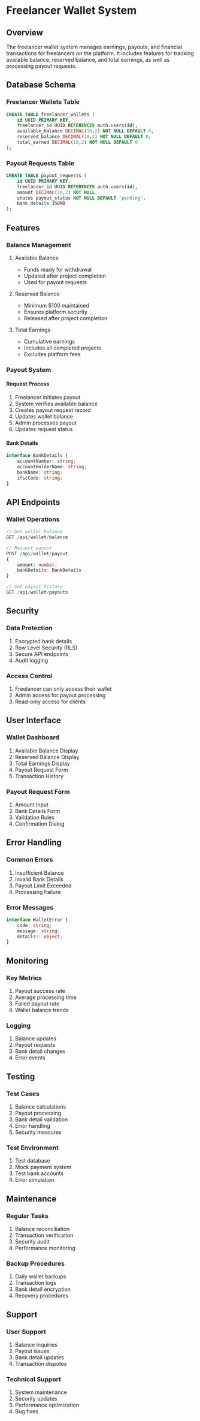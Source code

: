 # Freelancer Wallet System

## Overview
The freelancer wallet system manages earnings, payouts, and financial transactions for freelancers on the platform. It includes features for tracking available balance, reserved balance, and total earnings, as well as processing payout requests.

## Database Schema

### Freelancer Wallets Table
```sql
CREATE TABLE freelancer_wallets (
    id UUID PRIMARY KEY,
    freelancer_id UUID REFERENCES auth.users(id),
    available_balance DECIMAL(10,2) NOT NULL DEFAULT 0,
    reserved_balance DECIMAL(10,2) NOT NULL DEFAULT 0,
    total_earned DECIMAL(10,2) NOT NULL DEFAULT 0
);
```

### Payout Requests Table
```sql
CREATE TABLE payout_requests (
    id UUID PRIMARY KEY,
    freelancer_id UUID REFERENCES auth.users(id),
    amount DECIMAL(10,2) NOT NULL,
    status payout_status NOT NULL DEFAULT 'pending',
    bank_details JSONB
);
```

## Features

### Balance Management
1. Available Balance
   - Funds ready for withdrawal
   - Updated after project completion
   - Used for payout requests

2. Reserved Balance
   - Minimum $100 maintained
   - Ensures platform security
   - Released after project completion

3. Total Earnings
   - Cumulative earnings
   - Includes all completed projects
   - Excludes platform fees

### Payout System

#### Request Process
1. Freelancer initiates payout
2. System verifies available balance
3. Creates payout request record
4. Updates wallet balance
5. Admin processes payout
6. Updates request status

#### Bank Details
```typescript
interface BankDetails {
    accountNumber: string;
    accountHolderName: string;
    bankName: string;
    ifscCode: string;
}
```

## API Endpoints

### Wallet Operations
```typescript
// Get wallet balance
GET /api/wallet/balance

// Request payout
POST /api/wallet/payout
{
    amount: number,
    bankDetails: BankDetails
}

// Get payout history
GET /api/wallet/payouts
```

## Security

### Data Protection
1. Encrypted bank details
2. Row Level Security (RLS)
3. Secure API endpoints
4. Audit logging

### Access Control
1. Freelancer can only access their wallet
2. Admin access for payout processing
3. Read-only access for clients

## User Interface

### Wallet Dashboard
1. Available Balance Display
2. Reserved Balance Display
3. Total Earnings Display
4. Payout Request Form
5. Transaction History

### Payout Request Form
1. Amount Input
2. Bank Details Form
3. Validation Rules
4. Confirmation Dialog

## Error Handling

### Common Errors
1. Insufficient Balance
2. Invalid Bank Details
3. Payout Limit Exceeded
4. Processing Failure

### Error Messages
```typescript
interface WalletError {
    code: string;
    message: string;
    details?: object;
}
```

## Monitoring

### Key Metrics
1. Payout success rate
2. Average processing time
3. Failed payout rate
4. Wallet balance trends

### Logging
1. Balance updates
2. Payout requests
3. Bank detail changes
4. Error events

## Testing

### Test Cases
1. Balance calculations
2. Payout processing
3. Bank detail validation
4. Error handling
5. Security measures

### Test Environment
1. Test database
2. Mock payment system
3. Test bank accounts
4. Error simulation

## Maintenance

### Regular Tasks
1. Balance reconciliation
2. Transaction verification
3. Security audit
4. Performance monitoring

### Backup Procedures
1. Daily wallet backups
2. Transaction logs
3. Bank detail encryption
4. Recovery procedures

## Support

### User Support
1. Balance inquiries
2. Payout issues
3. Bank detail updates
4. Transaction disputes

### Technical Support
1. System maintenance
2. Security updates
3. Performance optimization
4. Bug fixes 